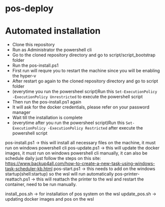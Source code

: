 # pos-deploy
# Automated installation

- Clone this repository
- Run as Administrator the powershell cli
- Go to the cloned repository directory and go to script/script_bootstrap folder
- Run the pos-install.ps1
- First run will requre you to restart the machine since you will be enabling the hyper-v
- After restart go again to the cloned repository directory and go to script folder
- (everytime you run the powersheel script)Run this `Set-ExecutionPolicy -ExecutionPolicy Unrestricted` to execute the powershell script 
- Then run the pos-install.ps1 again
- It will ask for the docker credentials, please refer on your password manager
- Wait till the installation is complete
- (everytime after you run the powersheel script)Run this `Set-ExecutionPolicy -ExecutionPolicy Restricted` after execute the powershell script

pos-install.ps1 -> this will install all necessary files on the machine, it must run on windows powershell cli
pos-update.ps1 -> this will update the docker images, it must run on windows powershell cli manually, it can also be schedule daily just follow the steps on this site: https://www.backup4all.com/how-to-create-a-new-task-using-windows-task-scheduler-kb.html
pos-start.ps1 -> this needs to add on the windows startup(shell:startup) so the wsl will run automatically
pos-printer-reattach.ps1 -> this will reattach the printer to the wsl and restart the container, need to be run manually.

install_pos.sh -> for installation of pos system on the wsl
update_pos.sh -> updating docker images and pos on the wsl




